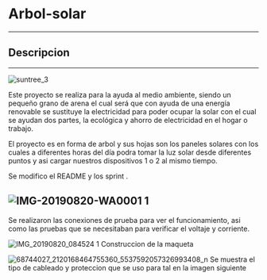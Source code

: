 # Arbol-solar
---

## Descripcion 
---

![suntree_3](https://user-images.githubusercontent.com/50536971/61098435-99587580-a424-11e9-907f-b7b61154003c.jpg)

Este proyecto se realiza para la ayuda al medio ambiente, siendo un pequeño grano de arena el cual será que con ayuda de una energía renovable se sustituye la electricidad para poder ocupar la solar con el cual se ayudan dos partes, la ecológica y ahorro de electricidad en el hogar o trabajo. 

El proyecto es en forma de arbol y sus hojas son los paneles solares con los cuales a diferentes horas del día podra tomar la luz solar desde diferentes puntos y asi cargar nuestros dispositivos 1 o 2 al mismo tiempo. 


Se modifico el README y los sprint .

![IMG-20190820-WA0001 1](https://user-images.githubusercontent.com/50536971/63355590-fac90980-c32b-11e9-8e2c-1a3dcb202125.jpg)
---
Se realizaron las conexiones de prueba para ver el funcionamiento, asi como las pruebas que se necesitaban para verificar el voltaje y corriente.

![IMG_20190820_084524 1](https://user-images.githubusercontent.com/50537785/63357605-4df08b80-c32f-11e9-8953-20ba9089cdcf.jpg)
Construccion de la maqueta 

![68744027_2120168464755360_5537592057326993408_n](https://user-images.githubusercontent.com/50537785/63482819-d9693a00-c45f-11e9-8aae-ee1afd214945.jpg)
Se muestra el tipo de cableado y proteccion que se uso para tal en la imagen siguiente 

